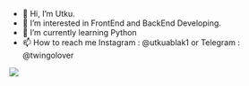 - 👋 Hi, I’m Utku.
- 👀 I’m interested in FrontEnd and BackEnd Developing.
- 🌱 I’m currently learning Python
- 📫 How to reach me Instagram : @utkuablak1 or Telegram : @twingolover

![](https://komarev.com/ghpvc/?username=ablakutku&color=green)
